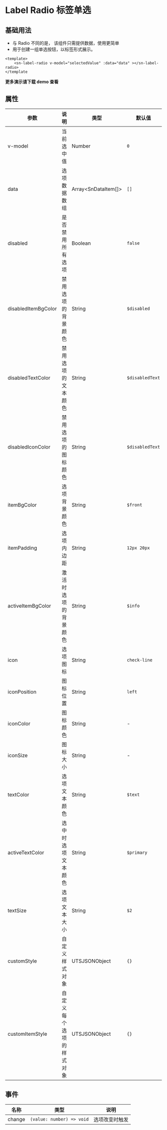 # Label Radio 标签单选
## 基础用法
- 与 Radio 不同的是， 该组件只需提供数据，使用更简单
- 用于创建一组单选按钮，以标签形式展示。
```vue
<template>
	<sn-label-radio v-model="selectedValue" :data="data" ></sn-label-radio>
</template
```
**更多演示请下载 demo 查看**
## 属性
| 参数                | 说明                     | 类型                    | 默认值          | 可选值            |
| ------------------- | ------------------------ | ----------------------- | --------------- | ----------------- |
| v-model             | 当前选中值               | Number                  | `0`             | -                 |
| data                | 选项数据数组             | Array\<SnDataItem\[\]\> | `[]`            | -                 |
| disabled            | 是否禁用所有选项         | Boolean                 | ``false``       | `true` \| `false` |
| disabledItemBgColor | 禁用选项的背景颜色       | String                  | `$disabled`     | -                 |
| disabledTextColor   | 禁用选项的文本颜色       | String                  | `$disabledText` | -                 |
| disabledIconColor   | 禁用选项的图标颜色       | String                  | `$disabledText` | -                 |
| itemBgColor         | 选项背景颜色             | String                  | `$front`        | -                 |
| itemPadding         | 选项内边距               | String                  | `12px 20px`     | -                 |
| activeItemBgColor   | 激活时选项的背景颜色     | String                  | `$info`         | -                 |
| icon                | 选项图标                 | String                  | `check-line`    | -                 |
| iconPosition        | 图标位置                 | String                  | `left`          | `left` \| `right` |
| iconColor           | 图标颜色                 | String                  | -               | -                 |
| iconSize            | 图标大小                 | String                  | -               | -                 |
| textColor           | 选项文本颜色             | String                  | `$text`         | -                 |
| activeTextColor     | 选中时选项文本颜色       | String                  | `$primary`      | -                 |
| textSize            | 选项文本大小             | String                  | `$2`            | -                 |
| customStyle         | 自定义样式对象           | UTSJSONObject           | `{}`            | -                 |
| customItemStyle     | 自定义每个选项的样式对象 | UTSJSONObject           | `{}`            | -                 |
## 事件
| 名称   | 类型                      | 说明           |
| ------ | ------------------------- | -------------- |
| change | `(value: number) => void` | 选项改变时触发 |


<DemoPhone name="sn-label-radio" />  